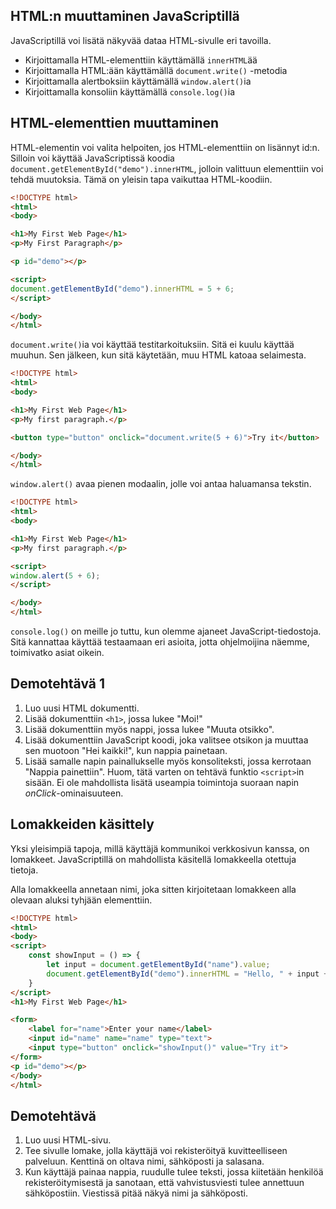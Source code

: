 ## HTML:n muuttaminen JavaScriptillä

JavaScriptillä voi lisätä näkyvää dataa HTML-sivulle eri tavoilla.

- Kirjoittamalla HTML-elementtiin käyttämällä ``innerHTML``ää
- Kirjoittamalla HTML:ään käyttämällä ``document.write()`` -metodia
- Kirjoittamalla alertboksiin käyttämällä ``window.alert()``ia
- Kirjoittamalla konsoliin käyttämällä ``console.log()``ia


## HTML-elementtien muuttaminen

HTML-elementin voi valita helpoiten, jos HTML-elementtiin on lisännyt id:n. Silloin voi käyttää JavaScriptissä koodia ``document.getElementById("demo").innerHTML``, jolloin valittuun elementtiin voi tehdä muutoksia. Tämä on yleisin tapa vaikuttaa HTML-koodiin.

````html
<!DOCTYPE html>
<html>
<body>

<h1>My First Web Page</h1>
<p>My First Paragraph</p>

<p id="demo"></p>

<script>
document.getElementById("demo").innerHTML = 5 + 6;
</script>

</body>
</html>
````

``document.write()``ia voi käyttää testitarkoituksiin. Sitä ei kuulu käyttää muuhun. Sen jälkeen, kun sitä käytetään, muu HTML katoaa selaimesta.

````html
<!DOCTYPE html>
<html>
<body>

<h1>My First Web Page</h1>
<p>My first paragraph.</p>

<button type="button" onclick="document.write(5 + 6)">Try it</button>

</body>
</html>
````

``window.alert()`` avaa pienen modaalin, jolle voi antaa haluamansa tekstin.

````html
<!DOCTYPE html>
<html>
<body>

<h1>My First Web Page</h1>
<p>My first paragraph.</p>

<script>
window.alert(5 + 6);
</script>

</body>
</html>
````

``console.log()`` on meille jo tuttu, kun olemme ajaneet JavaScript-tiedostoja. Sitä kannattaa käyttää testaamaan eri asioita, jotta ohjelmoijina näemme, toimivatko asiat oikein.

## Demotehtävä 1

1. Luo uusi HTML dokumentti. 
2. Lisää dokumenttiin ``<h1>``, jossa lukee "Moi!"
3. Lisää dokumenttiin myös nappi, jossa lukee "Muuta otsikko". 
4. Lisää dokumenttiin JavaScript koodi, joka valitsee otsikon ja muuttaa sen muotoon "Hei kaikki!", kun nappia painetaan.
5. Lisää samalle napin painallukselle myös konsoliteksti, jossa kerrotaan "Nappia painettiin". Huom, tätä varten on tehtävä funktio ``<script>``in sisään. Ei ole mahdollista lisätä useampia toimintoja suoraan napin *onClick*-ominaisuuteen.

## Lomakkeiden käsittely

Yksi yleisimpiä tapoja, millä käyttäjä kommunikoi verkkosivun kanssa, on lomakkeet. JavaScriptillä on mahdollista käsitellä lomakkeella otettuja tietoja.

Alla lomakkeella annetaan nimi, joka sitten kirjoitetaan lomakkeen alla olevaan aluksi tyhjään elementtiin.

````html
<!DOCTYPE html>
<html>
<body>
<script>
    const showInput = () => {
        let input = document.getElementById("name").value;
        document.getElementById("demo").innerHTML = "Hello, " + input + "!";
    }
</script>    
<h1>My First Web Page</h1>

<form>
    <label for="name">Enter your name</label>
    <input id="name" name="name" type="text">
    <input type="button" onclick="showInput()" value="Try it">
</form>
<p id="demo"></p>
</body>
</html>
````

## Demotehtävä

1. Luo uusi HTML-sivu.
2. Tee sivulle lomake, jolla käyttäjä voi rekisteröityä kuvitteelliseen palveluun. Kenttinä on oltava nimi, sähköposti ja salasana.
3. Kun käyttäjä painaa nappia, ruudulle tulee teksti, jossa kiitetään henkilöä rekisteröitymisestä ja sanotaan, että vahvistusviesti tulee annettuun sähköpostiin. Viestissä pitää näkyä nimi ja sähköposti.